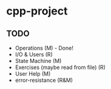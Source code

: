 # cpp-project


## TODO
- Operations (M) - Done!
- I/O & Users (R)
- State Machine (M)
- Exercises (maybe read from file) (R)
- User Help (M)
- error-resistance (R&M)
